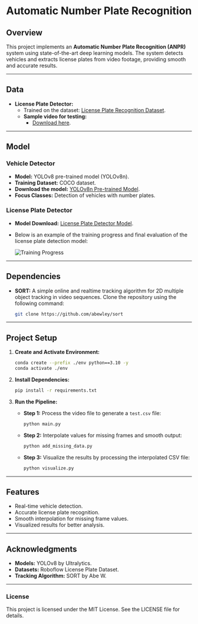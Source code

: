 # Automatic Number Plate Recognition

## Overview
This project implements an **Automatic Number Plate Recognition (ANPR)** system using state-of-the-art deep learning models. The system detects vehicles and extracts license plates from video footage, providing smooth and accurate results.

---

## **Data**
- **License Plate Detector:**
  - Trained on the dataset: [License Plate Recognition Dataset](https://universe.roboflow.com/roboflow-universe-projects/license-plate-recognition-rxg4e/dataset/4).
  - **Sample video for testing:**
    - [Download here](https://drive.google.com/file/d/1_UtYQmn-sQqtBM49zKbEDO2SAbejq0of/view?usp=sharing).

---

## **Model**

### Vehicle Detector
- **Model:** YOLOv8 pre-trained model (YOLOv8n).
- **Training Dataset:** COCO dataset.
- **Download the model:** [YOLOv8n Pre-trained Model](https://huggingface.co/Ultralytics/YOLOv8/blob/main/yolov8n.pt).
- **Focus Classes:** Detection of vehicles with number plates.

### License Plate Detector
- **Model Download:** [License Plate Detector Model](https://drive.google.com/file/d/1LAGCUu4qA9bdovxBlCwzZBgdhvhLQYSw/view?usp=sharing).
- Below is an example of the training progress and final evaluation of the license plate detection model:

  ![Training Progress](https://prod-files-secure.s3.us-west-2.amazonaws.com/54ae63eb-1ab8-4263-900b-c85c76ed9354/3b305ea4-1901-4dc8-bdf4-88d99f3e36e8/image.png)

---

## **Dependencies**
- **SORT:** A simple online and realtime tracking algorithm for 2D multiple object tracking in video sequences. Clone the repository using the following command:
  ```bash
  git clone https://github.com/abewley/sort
  ```

---

## **Project Setup**

1. **Create and Activate Environment:**
    ```bash
    conda create --prefix ./env python==3.10 -y
    conda activate ./env
    ```

2. **Install Dependencies:**
    ```bash
    pip install -r requirements.txt
    ```

3. **Run the Pipeline:**
    - **Step 1:** Process the video file to generate a `test.csv` file:
      ```bash
      python main.py
      ```

    - **Step 2:** Interpolate values for missing frames and smooth output:
      ```bash
      python add_missing_data.py
      ```

    - **Step 3:** Visualize the results by processing the interpolated CSV file:
      ```bash
      python visualize.py
      ```

---

## **Features**
- Real-time vehicle detection.
- Accurate license plate recognition.
- Smooth interpolation for missing frame values.
- Visualized results for better analysis.

---

## **Acknowledgments**
- **Models:** YOLOv8 by Ultralytics.
- **Datasets:** Roboflow License Plate Dataset.
- **Tracking Algorithm:** SORT by Abe W.

---

### License
This project is licensed under the MIT License. See the LICENSE file for details.

